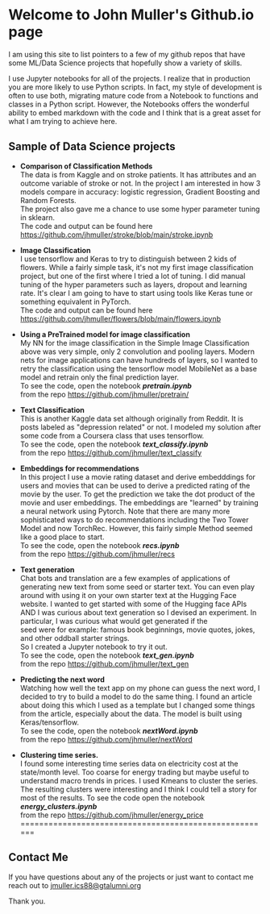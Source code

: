 # Welcome to John Muller's Github.io page

I am using this site to list pointers to a few  of my github repos
that have some ML/Data Science projects that hopefully show a variety of skills.

I use Jupyter notebooks for all of the projects.  I realize that in production
you are more likely to use Python scripts.  In fact, my style of development
is often to use both, migrating mature code
from a Notebook to functions and classes in a Python script.
However, the Notebooks offers the wonderful ability to embed
markdown with the code and I think that is a great asset for what
I am trying to achieve here.

## Sample of Data Science projects


-  **Comparison of Classification Methods**  
 The data is from Kaggle and on stroke patients.
 It has attributes and an outcome variable of stroke or not.
 In the project I am interested in how 3 models compare in accuracy:
     logistic regression, Gradient Boosting and Random Forests.  
The project also gave me a chance to use some hyper parameter tuning in sklearn.  
 The code and output can be found here  https://github.com/jhmuller/stroke/blob/main/stroke.ipynb

-  **Image Classification**   
 I use tensorflow and Keras to try to distinguish between 2 kids of flowers.
 While a fairly simple task, it's not my first image
 classification project,  but one of the first where I tried a lot of tuning.
 I did manual tuning of the hyper parameters such as layers, dropout and learning rate.
It's clear I am going to have to start using tools like Keras tune or
something equivalent in PyTorch.   
The code and output can be found here 
  https://github.com/jhmuller/flowers/blob/main/flowers.ipynb

-  **Using a PreTrained model for image classification**  
My NN for the image classification in the Simple Image Classification above
was very simple,  only 2 convolution and pooling layers.
Modern nets for image applications can have hundreds of layers,
so I wanted to retry the classification using the tensorflow
model MobileNet as a base model and retrain only the final
prediction layer.  
To see the code, open the notebook ***pretrain.ipynb***   
 from the repo https://github.com/jhmuller/pretrain/


-  **Text Classification**  
This is another Kaggle data set although originally from Reddit.
It is posts labeled as "depression related" or not.
I modeled my solution after some code from a Coursera class that uses tensorflow.  
To see the code, open the notebook ***text_classify.ipynb***  
  from the repo  https://github.com/jhmuller/text_classify

-  **Embeddings for recommendations**  
In this project I use a movie rating dataset and derive embedddings
 for users and movies that can be used to derive a predicted
 rating of the movie by the user.  To get the prediction we take
 the dot product of the movie and user embeddings.
 The embeddings are "learned" by training a neural network using Pytorch.
 Note that there are many more sophisticated ways to do recommendations including
   the Two Tower Model and now TorchRec.  However, this fairly simple Method
   seemed like a good place to start.  
 To see the code, open the notebook ***recs.ipynb***  
  from the repo https://github.com/jhmuller/recs

-  **Text generation**  
Chat bots and translation are a few examples of applications
of generating new text from some seed or starter text.
You can even play around with using it on your own starter
text at the Hugging Face website.
I wanted to get started with some of the Hugging face APIs AND I was
curious about text generation so I devised an experiment.
In particular, I was curious what would get generated if the   
seed were for example: famous book beginnings, movie quotes, jokes,
and other oddball starter strings.  
So I created a Jupyter notebook to try it out.  
To see the code, open the notebook ***text_gen.ipynb***  
 from the repo https://github.com/jhmuller/text_gen


- **Predicting the next word**  
Watching how well the text app on my phone can guess the next word,
I decided to try to build a model to do the same thing.
I found an article about doing this which I used as a template
but I changed some things from the article, especially about the data.
The model is built using Keras/tensorflow.  
To see the code, open the notebook ***nextWord.ipynb***  
  from the repo https://github.com/jhmuller/nextWord

-  **Clustering time series.**  
I found some interesting time series data on electricity cost
at the state/month level.  Too coarse for energy trading
but maybe useful to understand macro trends in prices.
I used Kmeans to cluster the series.  The resulting
clusters were interesting and I think I could tell a story
for most of the results.
To see the code open the notebook ***energy_clusters.ipynb***  
  from the repo https://github.com/jhmuller/energy_price  
======================================================

## Contact Me
If you have questions about any of the projects or just want to contact me  
reach out to jmuller.ics88@gtalumni.org

Thank you.
